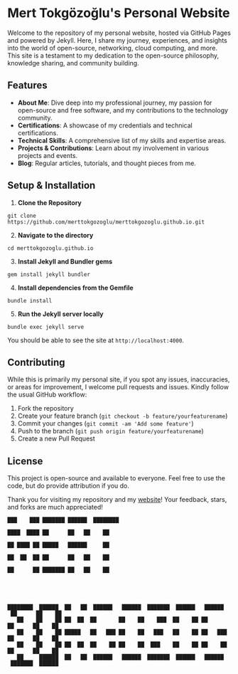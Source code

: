# Mert Tokgözoğlu's Personal Website

Welcome to the repository of my personal website, hosted via GitHub Pages and powered by Jekyll. Here, I share my journey, experiences, and insights into the world of open-source, networking, cloud computing, and more. This site is a testament to my dedication to the open-source philosophy, knowledge sharing, and community building.

## Features

- **About Me**: Dive deep into my professional journey, my passion for open-source and free software, and my contributions to the technology community.
- **Certifications**: A showcase of my credentials and technical certifications.
- **Technical Skills**: A comprehensive list of my skills and expertise areas.
- **Projects & Contributions**: Learn about my involvement in various projects and events.
- **Blog**: Regular articles, tutorials, and thought pieces from me.

## Setup & Installation

1. **Clone the Repository**

```
git clone https://github.com/merttokgozoglu/merttokgozoglu.github.io.git
```

2. **Navigate to the directory**

```
cd merttokgozoglu.github.io
```

3. **Install Jekyll and Bundler gems**

```
gem install jekyll bundler
```

4. **Install dependencies from the Gemfile**

```
bundle install
```

5. **Run the Jekyll server locally**

```
bundle exec jekyll serve
```

You should be able to see the site at `http://localhost:4000`.

## Contributing

While this is primarily my personal site, if you spot any issues, inaccuracies, or areas for improvement, I welcome pull requests and issues. Kindly follow the usual GitHub workflow:

1. Fork the repository
2. Create your feature branch (`git checkout -b feature/yourfeaturename`)
3. Commit your changes (`git commit -am 'Add some feature'`)
4. Push to the branch (`git push origin feature/yourfeaturename`)
5. Create a new Pull Request

## License

This project is open-source and available to everyone. Feel free to use the code, but do provide attribution if you do. 

Thank you for visiting my repository and my [website](https://mert.tokgozoglu.net)! Your feedback, stars, and forks are much appreciated!


```
███    ███ ███████ ██████  ████████                                                    
████  ████ ██      ██   ██    ██                                                       
██ ████ ██ █████   ██████     ██                                                       
██  ██  ██ ██      ██   ██    ██                                                       
██      ██ ███████ ██   ██    ██                                                       
                                                                                       
                                                                                       
████████  ██████  ██   ██  ██████   ██████  ███████  ██████   ██████  ██      ██    ██ 
   ██    ██    ██ ██  ██  ██       ██    ██    ███  ██    ██ ██       ██      ██    ██ 
   ██    ██    ██ █████   ██   ███ ██    ██   ███   ██    ██ ██   ███ ██      ██    ██ 
   ██    ██    ██ ██  ██  ██    ██ ██    ██  ███    ██    ██ ██    ██ ██      ██    ██ 
   ██     ██████  ██   ██  ██████   ██████  ███████  ██████   ██████  ███████  ██████
```

